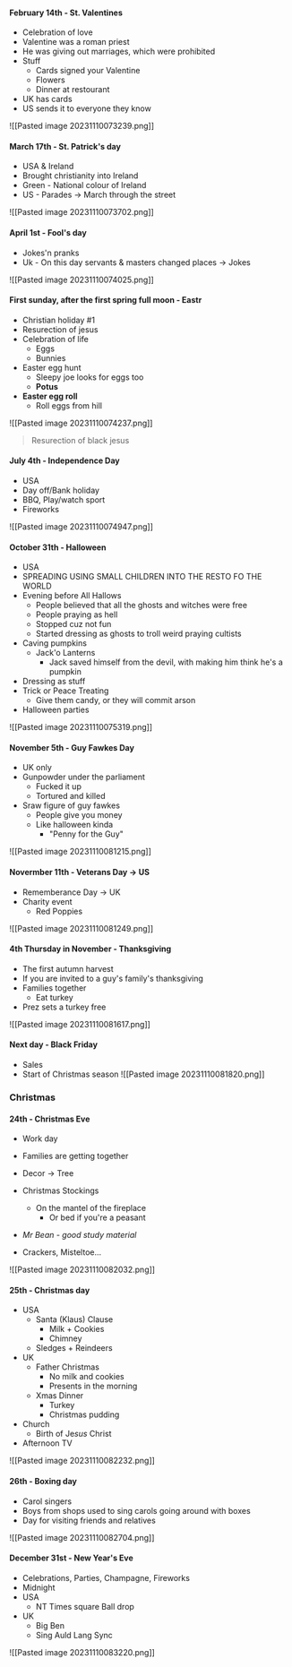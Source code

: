 #### February 14th - St. Valentines
- Celebration of love
- Valentine was a roman priest
- He was giving out marriages, which were prohibited
- Stuff
	- Cards signed your Valentine
	- Flowers
	- Dinner at restourant
- UK has cards
- US sends it to everyone they know

![[Pasted image 20231110073239.png]]

#### March 17th - St. Patrick's day
- USA & Ireland
- Brought christianity into Ireland
- Green - National colour of Ireland
- US - Parades -> March through the street

![[Pasted image 20231110073702.png]]

#### April 1st - Fool's day
- Jokes'n pranks
- Uk - On this day servants & masters changed places -> Jokes

![[Pasted image 20231110074025.png]]

#### First sunday, after the first spring full moon - Eastr
- Christian holiday #1
- Resurection of jesus
- Celebration of life
	- Eggs
	- Bunnies
- Easter egg hunt
	- Sleepy joe looks for eggs too
	- **Potus**
- **Easter egg roll**
	- Roll eggs from hill

![[Pasted image 20231110074237.png]]
> Resurection of black jesus

#### July 4th - Independence Day
- USA
- Day off/Bank holiday
- BBQ, Play/watch sport
- Fireworks

![[Pasted image 20231110074947.png]]

#### October 31th - Halloween
- USA
- SPREADING USING SMALL CHILDREN INTO THE RESTO FO THE WORLD
- Evening before All Hallows
	- People believed that all the ghosts and witches were free
	- People praying as hell
	- Stopped cuz not fun
	- Started dressing as ghosts to troll weird praying cultists
- Caving pumpkins
	- Jack'o Lanterns
		- Jack saved himself from the devil, with making him think he's a pumpkin
- Dressing as stuff
- Trick or Peace Treating
	- Give them candy, or they will commit arson
- Halloween parties

![[Pasted image 20231110075319.png]]

#### November 5th - Guy Fawkes Day
- UK only
- Gunpowder under the parliament
	- Fucked it up
	- Tortured and killed
- Sraw figure of guy fawkes
	- People give you money
	- Like halloween kinda
		- "Penny for the Guy"

![[Pasted image 20231110081215.png]]

#### Novermber 11th - Veterans Day -> US
- Rememberance Day -> UK
- Charity event
	- Red Poppies

![[Pasted image 20231110081249.png]]

#### 4th Thursday in November - Thanksgiving
- The first autumn harvest
- If you are invited to a guy's family's thanksgiving 
- Families together
	- Eat turkey
- Prez sets a turkey free

![[Pasted image 20231110081617.png]]

#### Next day - Black Friday
- Sales
- Start of Christmas season
![[Pasted image 20231110081820.png]]

### Christmas
#### 24th -  Christmas Eve
- Work day
- Families are getting together
- Decor -> Tree
- Christmas Stockings
	- On the mantel of the fireplace
		- Or bed if you're a peasant
- *Mr Bean - good study material*

- Crackers, Misteltoe...

![[Pasted image 20231110082032.png]]

#### 25th - Christmas day
- USA
	- Santa (Klaus) Clause
		- Milk + Cookies
		- Chimney
	- Sledges + Reindeers
- UK
	- Father Christmas
		- No milk and cookies
		- Presents in the morning
	- Xmas Dinner
		- Turkey
		- Christmas pudding
- Church
	- Birth of Je*sus* Christ
- Afternoon TV

![[Pasted image 20231110082232.png]]

#### 26th - Boxing day
- Carol singers
- Boys from shops used to sing carols going around with boxes
- Day for visiting friends and relatives

![[Pasted image 20231110082704.png]]

#### December 31st - New Year's Eve
- Celebrations, Parties, Champagne, Fireworks
- Midnight
- USA
	- NT Times square Ball drop
- UK
	- Big Ben
	- Sing Auld Lang Sync

![[Pasted image 20231110083220.png]]
